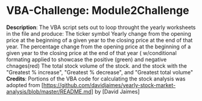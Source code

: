 # VBA-Challenge: Module2Challenge
**Description**: The VBA script sets out to loop throught the yearly worksheets in the file and produce: 
The ticker symbol
Yearly change from the opening price at the beginning of a given year to the closing price at the end of that year.
The percentage change from the opening price at the beginning of a given year to the closing price at the end of that year ( w/conditional formating applied to showcase the positive (green) and negative chnages(red)
The total stock volume of the stock. 
and 
the stock with the "Greatest % increase", "Greatest % decrease", and "Greatest total volume"
**Credits**:
Portions of the VBA code for calculating the stock analysis was adopted from [https://github.com/davidjaimes/yearly-stock-market-analysis/blob/master/README.md] by [David Jaimes]
